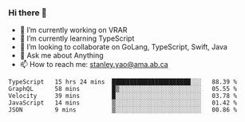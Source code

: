 ### Hi there 👋

- 🔭 I’m currently working on VRAR
- 🌱 I’m currently learning TypeScript
- 👯 I’m looking to collaborate on GoLang, TypeScript, Swift, Java
- 💬 Ask me about Anything
- 📫 How to reach me: stanley.yao@ama.ab.ca


<!--START_SECTION:waka-->
```text
TypeScript   15 hrs 24 mins  ██████████████████████░░░   88.39 % 
GraphQL      58 mins         █▒░░░░░░░░░░░░░░░░░░░░░░░   05.55 % 
Velocity     39 mins         █░░░░░░░░░░░░░░░░░░░░░░░░   03.78 % 
JavaScript   14 mins         ▒░░░░░░░░░░░░░░░░░░░░░░░░   01.42 % 
JSON         9 mins          ▒░░░░░░░░░░░░░░░░░░░░░░░░   00.86 % 
```
<!--END_SECTION:waka-->
